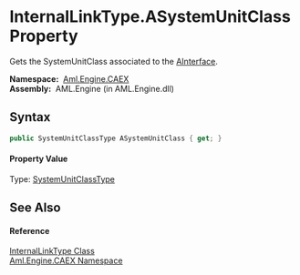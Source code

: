 InternalLinkType.ASystemUnitClass Property
==========================================
Gets the SystemUnitClass associated to the [AInterface][1].

  **Namespace:**  [Aml.Engine.CAEX][2]  
  **Assembly:**  AML.Engine (in AML.Engine.dll)

Syntax
------

```csharp
public SystemUnitClassType ASystemUnitClass { get; }
```

#### Property Value
Type: [SystemUnitClassType][3]

See Also
--------

#### Reference
[InternalLinkType Class][4]  
[Aml.Engine.CAEX Namespace][2]  

[1]: AInterface.md
[2]: ../README.md
[3]: ../SystemUnitClassType/README.md
[4]: README.md
[5]: https://www.automationml.org
[6]: ../../icons/logoShade.png
